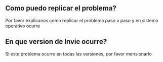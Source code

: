 ## Como puedo replicar el problema?

Por favor explicanos como replicar el problema paso a paso y en sistema operativo ocurre

## En que version de Invie ocurre?

Si este problema ocurre en todas las versiones, por favor mensionarlo
